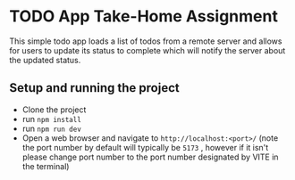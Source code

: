 # TODO App Take-Home Assignment

This simple todo app loads a list of todos from a remote server and allows for users to update its status to complete which will notify the server about the updated status.

## Setup and running the project
* Clone the project
* run ```npm install```
* run ```npm run dev```
* Open a web browser and navigate to ```http://localhost:<port>/``` (note the port number by default will typically be ```5173``` , however if it isn't please change port number to the port number designated by VITE in the terminal)